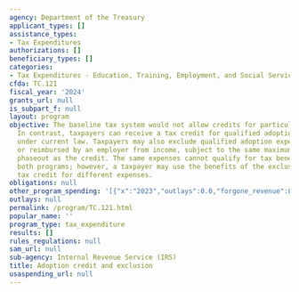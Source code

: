 ```yaml
---
agency: Department of the Treasury
applicant_types: []
assistance_types:
- Tax Expenditures
authorizations: []
beneficiary_types: []
categories:
- Tax Expenditures - Education, Training, Employment, and Social Services
cfda: TC.121
fiscal_year: '2024'
grants_url: null
is_subpart_f: null
layout: program
objective: The baseline tax system would not allow credits for particular activities.
  In contrast, taxpayers can receive a tax credit for qualified adoption expenses
  under current law. Taxpayers may also exclude qualified adoption expenses provided
  or reimbursed by an employer from income, subject to the same maximum amounts and
  phaseout as the credit. The same expenses cannot qualify for tax benefits under
  both programs; however, a taxpayer may use the benefits of the exclusion and the
  tax credit for different expenses.
obligations: null
other_program_spending: '[{"x":"2023","outlays":0.0,"forgone_revenue":870000000.0},{"x":"2024","outlays":0.0,"forgone_revenue":300000000.0},{"x":"2025","outlays":0.0,"forgone_revenue":390000000.0}]'
outlays: null
permalink: /program/TC.121.html
popular_name: ''
program_type: tax_expenditure
results: []
rules_regulations: null
sam_url: null
sub-agency: Internal Revenue Service (IRS)
title: Adoption credit and exclusion
usaspending_url: null
---
```

